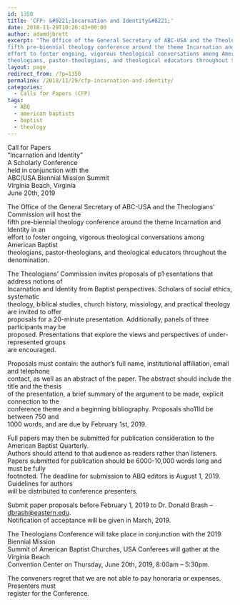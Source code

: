 ```yaml
---
id: 1350
title: 'CFP: &#8221;Incarnation and Identity&#8221;'
date: 2018-11-29T10:26:43+00:00
author: adamdjbrett
excerpt: "The Office of the General Secretary of ABC-USA and the Theologians&#8217; Commission will host the  
fifth pre-biennial theology conference around the theme Incarnation and Identity in an  
effort to foster ongoing, vigorous theological conversations among American Baptist  
theologians, pastor-theologians, and theological educators throughout the denomination."
layout: page
redirect_from: /?p=1350
permalink: /2018/11/29/cfp-incarnation-and-identity/
categories:
  - Calls for Papers (CFP)
tags:
  - ABQ
  - american baptists
  - baptist
  - theology
---
```

Call for Papers  
&#8221;Incarnation and Identity&#8221;  
A Scholarly Conference  
held in conjunction with the  
ABC/USA Biennial Mission Summit  
Virginia Beach, Virginia  
June 20th, 2019

<!--more-->

The Office of the General Secretary of ABC-USA and the Theologians&#8217; Commission will host the  
fifth pre-biennial theology conference around the theme Incarnation and Identity in an  
effort to foster ongoing, vigorous theological conversations among American Baptist  
theologians, pastor-theologians, and theological educators throughout the denomination.

The Theologians&#8217; Commission invites proposals of p1·esentations that address notions of  
Incarnation and Identity from Baptist perspectives. Scholars of social ethics, systematic  
theology, biblical studies, church history, missiology, and practical theology are invited to offer  
proposals for a 20-minute presentation. Additionally, panels of three participants may be  
proposed. Presentations that explore the views and perspectives of under-represented groups  
are encouraged.

Proposals must contain: the author&#8217;s full name, institutional affiliation, email and telephone  
contact, as well as an abstract of the paper. The abstract should include the title and the thesis  
of the presentation, a brief summary of the argument to be made, explicit connection to the  
conference theme and a beginning bibliography. Proposals sho11ld be between 750 and  
1000 words, and are due by February 1st, 2019.

Full papers may then be submitted for publication consideration to the American Baptist Quarterly.  
Authors should attend to that audience as readers rather than listeners.  
Papers submitted for publication should be 6000-10,000 words long and must be fully  
footnoted. The deadline for submission to ABQ editors is August 1, 2019. Guidelines for authors  
will be distributed to conference presenters.

Submit paper proposals before February 1, 2019 to Dr. Donald Brash &#8211; dbrash@eastern.edu.  
Notification of acceptance will be given in March, 2019.

The Theologians Conference will take place in conjunction with the 2019 Biennial Mission  
Summit of American Baptist Churches, USA Conferees will gather at the Virginia Beach  
Convention Center on Thursday, June 20th, 2019, 8:00am &#8211; 5:30pm.

The conveners regret that we are not able to pay honoraria or expenses. Presenters must  
register for the Conference.
